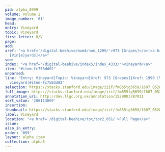 ```yaml
---
pid: alpha_0999
volume: Volume 2
image_number: '61'
head:
entry: Vineyard
topic: Vineyard
first_letter: U/V
page:
add:
xref: "<a href='/digital-beehive/num4/num_1299/'>973 [Grapes]</a>|<a href='/digital-beehive/num8/num_2922/'>1990
  [Vin[e]yards]</a>"
see:
index: "<a href='/digital-beehive/index5/index_4333/'>vineyard</a>"
item: "#item-fc758dd02"
unparsed:
line: 'Entry: Vineyard|Topic: Vineyard|Xref: 973 [Grapes]|Xref: 1990 [Vin[e]yards]|Index:
  vineyard|#item-fc758dd02'
selection: https://stacks.stanford.edu/image/iiif/fm855tg5659/1607_0528/338,3869,2971,278/full/0/default.jpg
full_image: https://stacks.stanford.edu/image/iiif/fm855tg5659/1607_0528/full/full/0/default.jpg
annotation_uri: http://dev.llgc.org.uk/annotation/1529003787011
sort_value: '206113869'
insertion:
thumbnail: https://stacks.stanford.edu/image/iiif/fm855tg5659/1607_0528/338,3869,600,180/250,/0/default.jpg
label: Vineyard
location: "<a href='/digital-beehive/toc/toc2_051/'>Full Page</a>"
issue:
also_in_entry:
order: '059'
layout: alpha_item
collection: alpha5
---
```

